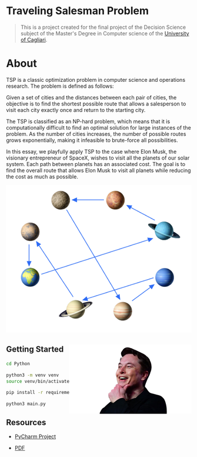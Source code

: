 # Traveling Salesman Problem

> This is a project created for the final project of the Decision Science subject of the Master's Degree in Computer science of the [University of Cagliari](https://www.unica.it/unica/en/homepage.page).

# About 
TSP is a classic optimization problem in computer science and operations research. The problem is defined as follows:

Given a set of cities and the distances between each pair of cities, the objective is to find the shortest possible route that allows a salesperson to visit each city exactly once and return to the starting city.

The TSP is classified as an NP-hard problem, which means that it is computationally difficult to find an optimal solution for large instances of the problem. As the number of cities increases, the number of possible routes grows exponentially, making it infeasible to brute-force all possibilities.

In this essay, we playfully apply TSP to the case where Elon Musk, the visionary entrepreneur of SpaceX, wishes to visit all the planets of our solar system. Each path between planets has an associated cost. The goal is to find the overall route that allows Elon Musk to visit all planets while reducing the cost as much as possible.

![Planets](./images/es_space_sol_connessa_without_back.png)


<div wigth="100%">
<img src="./images/elon-ruotato.png" alt="Elon Musk" width="333px" heigth="187px" align="right" title="Cloud title" >
<div>

## Getting Started

```bash
cd Python
```

```bash
python3 -m venv venv
source venv/bin/activate
```

```bash
pip install -r requirements.txt
```

```bash
python3 main.py
```

## Resources

- [PyCharm Project](TSP_PyCharm)

- [PDF](TSP_come_Guida_tra_i_Pianeti.pdf)
